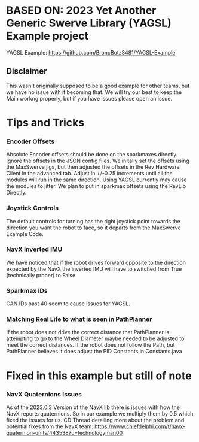 # BASED ON: 2023 Yet Another Generic Swerve Library (YAGSL) Example project

YAGSL Example: https://github.com/BroncBotz3481/YAGSL-Example

## Disclaimer

This wasn't originally supposed to be a good example for other teams, but we have no issue with it becoming that. We will try our best to keep the Main workng properly, but if you have issues please open an issue. 

# Tips and Tricks

### Encoder Offsets
Absolute Encoder offsets should be done on the sparkmaxes directly. Ignore the offsets in the JSON config files. We initally set the offsets using the MaxSwerve jigs, but then adjusted the offsets in the Rev Hardware Client in the advanced tab. Adjust in +/-0.25 increments until all the modules will run in the same direction. Using YAGSL currently may cause the modules to jitter. We plan to put in sparkmax offsets using the RevLib Directly. 

### Joystick Controls
The default controls for turning has the right joystick point towards the direction you want the robot to face, so it departs from the MaxSwerve Example Code.

### NavX Inverted IMU
We have noticed that if the robot drives forward opposite to the direction expected by the NavX the inverted IMU will have to switched from True (technically proper) to False.

### Sparkmax IDs
CAN IDs past 40 seem to cause issues for YAGSL. 

### Matching Real Life to what is seen in PathPlanner
If the robot does not drive the correct distance that PathPlanner is attempting to go to the Wheel Diameter maybe needed to be adjusted to meet the correct distances. 
If the robot does not follow the Path, but PathPlanner believes it does adjust the PID Constants in Constants.java


# Fixed in this example but still of note

### NavX Quaternions Issues
As of the 2023.0.3 Version of the NavX lib there is issues with how the NavX reports quaternions. So in our example we multiply them by 0.5 which fixed the issues for us. CD Thread detailing more about the problem and potential fixes from the NavX team: https://www.chiefdelphi.com/t/navx-quaternion-units/443538?u=technologyman00
